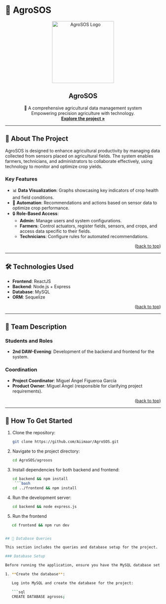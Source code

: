 # 🌾 AgroSOS

<div align="center">
  <a href="https://github.com/Aiimaar/AgroSOS">
    <img src="frontend/src/components/header-image-only/logo.png" alt="AgroSOS Logo" width="200">
  </a>
  <h2 align="center">AgroSOS</h2>
  <p align="center">
    🌱 A comprehensive agricultural data management system<br />
    Empowering precision agriculture with technology.<br />
    <a href="#about-the-project"><strong>Explore the project »</strong></a>
  </p>
</div>

---

## 📖 About The Project

AgroSOS is designed to enhance agricultural productivity by managing data collected from sensors placed on agricultural fields. The system enables farmers, technicians, and administrators to collaborate effectively, using technology to monitor and optimize crop yields.

### Key Features

- 📊 **Data Visualization**: Graphs showcasing key indicators of crop health and field conditions.
- 🤖 **Automation**: Recommendations and actions based on sensor data to optimize crop performance.
- 🔒 **Role-Based Access**:
  - **Admin**: Manage users and system configurations.
  - **Farmers**: Control actuators, register fields, sensors, and crops, and access data specific to their fields.
  - **Technicians**: Configure rules for automated recommendations.

<p align="right">(<a href="#readme-top">back to top</a>)</p>

---

## 🛠️ Technologies Used

- **Frontend**: ReactJS
- **Backend**: Node.js + Express
- **Database**: MySQL
- **ORM**: Sequelize

<p align="right">(<a href="#readme-top">back to top</a>)</p>

---

## 👥 Team Description

### Students and Roles
- **2nd DAW-Evening**: Development of the backend and frontend for the system.

### Coordination
- **Project Coordinator**: Miguel Ángel Figueroa García
- **Product Owner**: Miguel Ángel (responsible for clarifying project requirements).

<p align="right">(<a href="#readme-top">back to top</a>)</p>

---

## 🚀 How To Get Started

1. Clone the repository:
   ```bash
   git clone https://github.com/Aiimaar/AgroSOS.git
2. Navigate to the project directory:
   ```bash
   cd AgroSOS/agrosos
3. Install dependencies for both backend and frontend:
   ```bash
   cd backend && npm install
    ```bash
   cd ../frontend && npm install
4. Run the development server:
    ```bash
   cd backend && node express.js
5. Run the frontend
```bash
   cd frontend && npm run dev


## 🔄 Database Queries

This section includes the queries and database setup for the project.

### Database Setup

Before running the application, ensure you have the MySQL database set up correctly. You can use the following steps to configure the database:

1. **Create the database**:

   Log into MySQL and create the database for the project:

   ```sql
   CREATE DATABASE agrosos;
